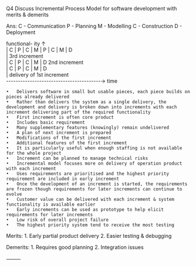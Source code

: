 Q4 Discuss Incremental Process Model for software development with merits & demerits

Ans:
C - Communication
P - Planning
M - Modelling
C - Construction
D - Deployment

functional-
ity
↑  
 | C | P | C | M | P | C | M | D  
 | 3rd increment  
 | C | P | C | M | D 2nd increment  
 | C | P | C | M | D  
 | delivery of 1st increment  
 ----------------------------------------→ time

    •	Delivers software in small but usable pieces, each piece builds on pieces already delivered
    •	Rather than delivers the system as a single delivery, the development and delivery is broken down into increments with each increment delivering part of the required functionality
    •	First increment is often core product
    •	Includes basic requirement
    •	Many supplementary features (knowingly) remain undelivered
    •	A plan of next increment is prepared
    •	Modifications of the first increment
    •	Additional features of the first increment
    •	It is particularly useful when enough staffing is not available for the whole project
    •	Increment can be planned to manage technical risks
    •	Incremental model focuses more on delivery of operation product with each increment
    •	Uses requirements are prioritised and the highest priority requirement are included in early increment
    •	Once the development of an increment is started, the requirements are frozen though requirements for later increments can continue to evolve
    •	Customer value can be delivered with each increment & system functionality is available earlier
    •	Early increments can be used as prototype to help elicit requirements for later increments
    •	Low risk of overall project failure
    •	The highest priority system tend to receive the most testing

Merits: 1. Early partial product delivery 2. Easier testing & debugging

Demerits: 1. Requires good planning 2. Integration issues

⸻
